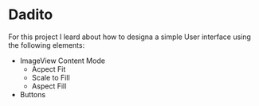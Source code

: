 # Dadito

For this project I leard about how to designa a simple User interface
using the following elements:
- ImageView Content Mode
    - Acpect Fit
    - Scale to Fill
    - Aspect Fill
- Buttons 

